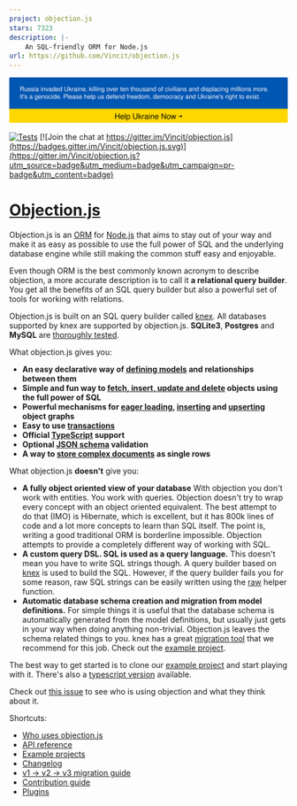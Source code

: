 ```yaml
---
project: objection.js
stars: 7323
description: |-
    An SQL-friendly ORM for Node.js
url: https://github.com/Vincit/objection.js
---
```


[![Stand With Ukraine](https://raw.githubusercontent.com/vshymanskyy/StandWithUkraine/main/banner2-direct.svg)](https://stand-with-ukraine.pp.ua)

[![Tests](https://github.com/Vincit/objection.js/actions/workflows/test.yml/badge.svg)](https://github.com/Vincit/objection.js)
[![Join the chat at https://gitter.im/Vincit/objection.js](https://badges.gitter.im/Vincit/objection.js.svg)](https://gitter.im/Vincit/objection.js?utm_source=badge&utm_medium=badge&utm_campaign=pr-badge&utm_content=badge)

# [Objection.js](https://vincit.github.io/objection.js)

Objection.js is an [ORM](https://en.wikipedia.org/wiki/Object-relational_mapping) for [Node.js](https://nodejs.org/) that aims to stay out of your way and make it as easy as possible to use the full power of SQL and the underlying database engine while still making the common stuff easy and enjoyable.

Even though ORM is the best commonly known acronym to describe objection, a more accurate description is to call it **a relational query builder**. You get all the benefits of an SQL query builder but also a powerful set of tools for working with relations.

Objection.js is built on an SQL query builder called [knex](http://knexjs.org). All databases supported by knex are supported by objection.js. **SQLite3**, **Postgres** and **MySQL** are [thoroughly tested](https://github.com/Vincit/objection.js/actions).

What objection.js gives you:

- **An easy declarative way of [defining models](https://vincit.github.io/objection.js/guide/models.html) and relationships between them**
- **Simple and fun way to [fetch, insert, update and delete](https://vincit.github.io/objection.js/guide/query-examples.html) objects using the full power of SQL**
- **Powerful mechanisms for [eager loading](https://vincit.github.io/objection.js/guide/query-examples.html#eager-loading), [inserting](https://vincit.github.io/objection.js/guide/query-examples.html#graph-inserts) and [upserting](https://vincit.github.io/objection.js/guide/query-examples.html#graph-upserts) object graphs**
- **Easy to use [transactions](https://vincit.github.io/objection.js/guide/transactions.html)**
- **Official [TypeScript](https://github.com/Vincit/objection.js/blob/main/typings/objection/index.d.ts) support**
- **Optional [JSON schema](https://vincit.github.io/objection.js/guide/validation.html) validation**
- **A way to [store complex documents](https://vincit.github.io/objection.js/guide/documents.html) as single rows**

What objection.js **doesn't** give you:

- **A fully object oriented view of your database**
  With objection you don't work with entities. You work with queries. Objection doesn't try to wrap every concept with an 
  object oriented equivalent. The best attempt to do that (IMO) is Hibernate, which is excellent, but it has 800k lines
  of code and a lot more concepts to learn than SQL itself. The point is, writing a good traditional ORM is borderline
  impossible. Objection attempts to provide a completely different way of working with SQL.
- **A custom query DSL. SQL is used as a query language.**
  This doesn't mean you have to write SQL strings though. A query builder based on [knex](http://knexjs.org) is
  used to build the SQL. However, if the query builder fails you for some reason, raw SQL strings can be easily
  written using the [raw](https://vincit.github.io/objection.js/api/objection/#raw) helper function.
- **Automatic database schema creation and migration from model definitions.**
  For simple things it is useful that the database schema is automatically generated from the model definitions,
  but usually just gets in your way when doing anything non-trivial. Objection.js leaves the schema related things
  to you. knex has a great [migration tool](https://knexjs.org/guide/migrations.html) that we recommend for this job. Check
  out the [example project](https://github.com/Vincit/objection.js/tree/main/examples/koa-ts).

The best way to get started is to clone our [example project](https://github.com/Vincit/objection.js/tree/main/examples/koa) and start playing with it. There's also a [typescript version](https://github.com/Vincit/objection.js/tree/main/examples/koa-ts) available.

Check out [this issue](https://github.com/Vincit/objection.js/issues/1069) to see who is using objection and what they think about it.

Shortcuts:

- [Who uses objection.js](https://github.com/Vincit/objection.js/discussions/2464)
- [API reference](https://vincit.github.io/objection.js/api/query-builder/)
- [Example projects](https://github.com/Vincit/objection.js/tree/main/examples)
- [Changelog](https://vincit.github.io/objection.js/release-notes/changelog.html)
- [v1 -> v2 -> v3 migration guide](https://vincit.github.io/objection.js/release-notes/migration.html)
- [Contribution guide](https://vincit.github.io/objection.js/guide/contributing.html)
- [Plugins](https://vincit.github.io/objection.js/guide/plugins.html)

